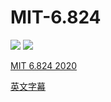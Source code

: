 # MIT-6.824

[![](https://github.com/middzwb/MIT-6.824/workflows/mit-6.824/badge.svg)](https://github.com/middzwb/MIT-6.824/actions?query=workflow%3Amit-6.824)
[![](https://img.shields.io/github/workflow/status/middzwb/MIT-6.824/mit-6.824?style=flat-square&logo=appveyor)](https://github.com/middzwb/MIT-6.824/actions?query=workflow%3Amit-6.824)

[MIT 6.824 2020](https://pdos.csail.mit.edu/6.824/schedule.html)

[英文字幕](https://www.yuque.com/guigumentor/babel)
